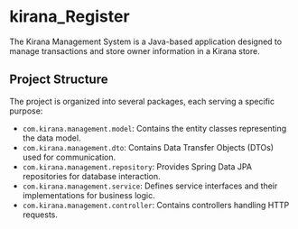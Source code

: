 # kirana_Register
The Kirana Management System is a Java-based application designed to manage transactions and store owner information in a Kirana store.

## Project Structure

The project is organized into several packages, each serving a specific purpose:

- `com.kirana.management.model`: Contains the entity classes representing the data model.
- `com.kirana.management.dto`: Contains Data Transfer Objects (DTOs) used for communication.
- `com.kirana.management.repository`: Provides Spring Data JPA repositories for database interaction.
- `com.kirana.management.service`: Defines service interfaces and their implementations for business logic.
- `com.kirana.management.controller`: Contains controllers handling HTTP requests.

